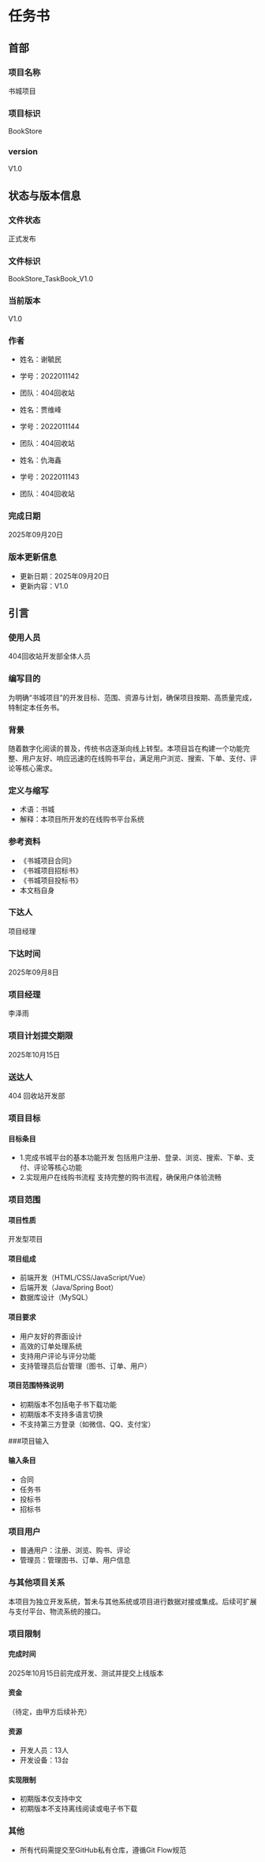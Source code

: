 # 任务书

## 首部

### 项目名称
书城项目

### 项目标识
BookStore

### version
V1.0

## 状态与版本信息

### 文件状态
正式发布

### 文件标识
BookStore_TaskBook_V1.0

### 当前版本
V1.0

### 作者
- 姓名：谢毓民
- 学号：2022011142
- 团队：404回收站

- 姓名：贾维峰
- 学号：2022011144
- 团队：404回收站

- 姓名：仇海鑫
- 学号：2022011143
- 团队：404回收站

### 完成日期
2025年09月20日

### 版本更新信息
- 更新日期：2025年09月20日
- 更新内容：V1.0

## 引言

### 使用人员
404回收站开发部全体人员

### 编写目的
为明确“书城项目”的开发目标、范围、资源与计划，确保项目按期、高质量完成，特制定本任务书。

### 背景
随着数字化阅读的普及，传统书店逐渐向线上转型。本项目旨在构建一个功能完整、用户友好、响应迅速的在线购书平台，满足用户浏览、搜索、下单、支付、评论等核心需求。

### 定义与缩写
- 术语：书城
- 解释：本项目所开发的在线购书平台系统

### 参考资料
- 《书城项目合同》
- 《书城项目招标书》
- 《书城项目投标书》
- 本文档自身
### 下达人
项目经理

### 下达时间
2025年09月8日

### 项目经理
李泽雨

### 项目计划提交期限
2025年10月15日

### 送达人
404 回收站开发部

### 项目目标

#### 目标条目
- 1.完成书城平台的基本功能开发
包括用户注册、登录、浏览、搜索、下单、支付、评论等核心功能
- 2.实现用户在线购书流程
支持完整的购书流程，确保用户体验流畅

### 项目范围

#### 项目性质
开发型项目

#### 项目组成
- 前端开发（HTML/CSS/JavaScript/Vue）
- 后端开发（Java/Spring Boot）
- 数据库设计（MySQL）

#### 项目要求
- 用户友好的界面设计
- 高效的订单处理系统
- 支持用户评论与评分功能
- 支持管理员后台管理（图书、订单、用户）

#### 项目范围特殊说明
- 初期版本不包括电子书下载功能
- 初期版本不支持多语言切换
- 不支持第三方登录（如微信、QQ、支付宝）

###项目输入

#### 输入条目
- 合同
- 任务书
- 投标书
- 招标书

### 项目用户
- 普通用户：注册、浏览、购书、评论
- 管理员：管理图书、订单、用户信息

### 与其他项目关系
本项目为独立开发系统，暂未与其他系统或项目进行数据对接或集成。后续可扩展与支付平台、物流系统的接口。

### 项目限制

#### 完成时间
2025年10月15日前完成开发、测试并提交上线版本

#### 资金
（待定，由甲方后续补充）

#### 资源
- 开发人员：13人
- 开发设备：13台

#### 实现限制
- 初期版本仅支持中文
- 初期版本不支持离线阅读或电子书下载

### 其他
- 所有代码需提交至GitHub私有仓库，遵循Git Flow规范


